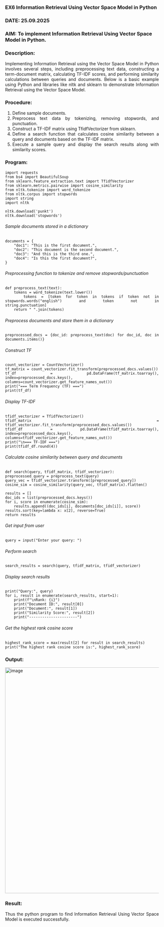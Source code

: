 ### EX6 Information Retrieval Using Vector Space Model in Python
### DATE: 25.09.2025
### AIM: To implement Information Retrieval Using Vector Space Model in Python.
### Description: 
<div align = "justify">
Implementing Information Retrieval using the Vector Space Model in Python involves several steps, including preprocessing text data, constructing a term-document matrix, 
calculating TF-IDF scores, and performing similarity calculations between queries and documents. Below is a basic example using Python and libraries like nltk and 
sklearn to demonstrate Information Retrieval using the Vector Space Model.

### Procedure:
1. Define sample documents.
2. Preprocess text data by tokenizing, removing stopwords, and punctuation.
3. Construct a TF-IDF matrix using TfidfVectorizer from sklearn.
4. Define a search function that calculates cosine similarity between a query and documents based on the TF-IDF matrix.
5. Execute a sample query and display the search results along with similarity scores.

### Program:

    import requests
    from bs4 import BeautifulSoup
    from sklearn.feature_extraction.text import TfidfVectorizer
    from sklearn.metrics.pairwise import cosine_similarity
    from nltk.tokenize import word_tokenize
    from nltk.corpus import stopwords
    import string
    import nltk

    nltk.download('punkt')
    nltk.download('stopwords')

###### Sample documents stored in a dictionary
    documents = {
        "doc1": "This is the first document.",
        "doc2": "This document is the second document.",
        "doc3": "And this is the third one.",
        "doc4": "Is this the first document?",
    }

###### Preprocessing function to tokenize and remove stopwords/punctuation
    def preprocess_text(text):
        tokens = word_tokenize(text.lower())
        tokens = [token for token in tokens if token not in stopwords.words("english") and token not in               string.punctuation]
        return " ".join(tokens)

###### Preprocess documents and store them in a dictionary
    preprocessed_docs = {doc_id: preprocess_text(doc) for doc_id, doc in documents.items()}

###### Construct TF
    count_vectorizer = CountVectorizer()
    tf_matrix = count_vectorizer.fit_transform(preprocessed_docs.values())
    tf_df = pd.DataFrame(tf_matrix.toarray(), index=preprocessed_docs.keys(), columns=count_vectorizer.get_feature_names_out())
    print("=== Term Frequency (TF) ===")
    print(tf_df)

###### Display TF-IDF
    tfidf_vectorizer = TfidfVectorizer()
    tfidf_matrix = tfidf_vectorizer.fit_transform(preprocessed_docs.values())
    tfidf_df = pd.DataFrame(tfidf_matrix.toarray(), index=preprocessed_docs.keys(), columns=tfidf_vectorizer.get_feature_names_out())
    print("\n=== TF-IDF ===")
    print(tfidf_df.round(4))
    
###### Calculate cosine similarity between query and documents
    def search(query, tfidf_matrix, tfidf_vectorizer):
    preprocessed_query = preprocess_text(query)
    query_vec = tfidf_vectorizer.transform([preprocessed_query])
    cosine_sim = cosine_similarity(query_vec, tfidf_matrix).flatten()

    results = []
    doc_ids = list(preprocessed_docs.keys())
    for i, score in enumerate(cosine_sim):
        results.append((doc_ids[i], documents[doc_ids[i]], score))
    results.sort(key=lambda x: x[2], reverse=True)
    return results
    
###### Get input from user
    query = input("Enter your query: ")

###### Perform search
    search_results = search(query, tfidf_matrix, tfidf_vectorizer)

###### Display search results
    print("Query:", query)
    for i, result in enumerate(search_results, start=1):
        print(f"\nRank: {i}")
        print("Document ID:", result[0])
        print("Document:", result[1])
        print("Similarity Score:", result[2])
        print("----------------------")

###### Get the highest rank cosine score
    highest_rank_score = max(result[2] for result in search_results)
    print("The highest rank cosine score is:", highest_rank_score)

### Output:
<img width="570" height="736" alt="image" src="https://github.com/user-attachments/assets/c2bc8b65-874f-48e7-a74f-ff30b074c772" />

### Result:
Thus the python program to find Information Retrieval Using Vector Space Model is executed successfully.
